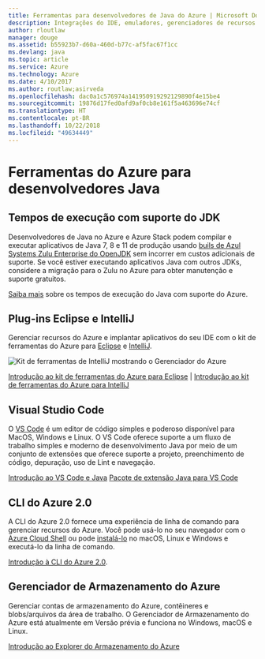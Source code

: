 ```yaml
---
title: Ferramentas para desenvolvedores de Java do Azure | Microsoft Docs
description: Integrações do IDE, emuladores, gerenciadores de recursos e interfaces de linha de comando para desenvolvedores de Java trabalhando no Azure.
author: rloutlaw
manager: douge
ms.assetid: b55923b7-d60a-460d-b77c-af5fac67f1cc
ms.devlang: java
ms.topic: article
ms.service: Azure
ms.technology: Azure
ms.date: 4/10/2017
ms.author: routlaw;asirveda
ms.openlocfilehash: dac0a1c576974a141950919292129890f4e15be4
ms.sourcegitcommit: 19876d17fed0afd9af0cb8e161f5a463696e74cf
ms.translationtype: HT
ms.contentlocale: pt-BR
ms.lasthandoff: 10/22/2018
ms.locfileid: "49634449"
---
```

# <a name="azure-tools-for-java-developers"></a>Ferramentas do Azure para desenvolvedores Java

## <a name="supported-jdk-runtimes"></a>Tempos de execução com suporte do JDK

Desenvolvedores de Java no Azure e Azure Stack podem compilar e executar aplicativos de Java 7, 8 e 11 de produção usando [buils de Azul Systems Zulu Enterprise do OpenJDK](https://www.azul.com/downloads/azure-only/zulu/) sem incorrer em custos adicionais de suporte. Se você estiver executando aplicativos Java com outros JDKs, considere a migração para o Zulu no Azure para obter manutenção e suporte gratuitos. 

[Saiba mais](java-supported-jdk-runtime.md) sobre os tempos de execução do Java com suporte do Azure.

## <a name="eclipse-and-intellij-plugins"></a>Plug-ins Eclipse e IntelliJ

Gerenciar recursos do Azure e implantar aplicativos do seu IDE com o kit de ferramentas do Azure para [Eclipse](eclipse/azure-toolkit-for-eclipse.md) e [IntelliJ](intellij/azure-toolkit-for-intellij.md).   

![Kit de ferramentas de IntelliJ mostrando o Gerenciador do Azure](media/intelliJ-azure-explorer.png)

[Introdução ao kit de ferramentas do Azure para Eclipse](https://docs.microsoft.com/azure/app-service-web/app-service-web-eclipse-create-hello-world-web-app) | [Introdução ao kit de ferramentas do Azure para IntelliJ](https://docs.microsoft.com/azure/app-service-web/app-service-web-intellij-create-hello-world-web-app) 

## <a name="visual-studio-code"></a>Visual Studio Code

O [VS Code](https://code.visualstudio.com/) é um editor de código simples e poderoso disponível para MacOS, Windows e Linux. O VS Code oferece suporte a um fluxo de trabalho simples e moderno de desenvolvimento Java por meio de um conjunto de extensões que oferece suporte a projeto, preenchimento de código, depuração, uso de Lint e navegação.

[Introdução ao VS Code e Java](https://code.visualstudio.com/docs/java)
[Pacote de extensão Java para VS Code](https://code.visualstudio.com/docs/java/extensions)  

## <a name="azure-cli-20"></a>CLI do Azure 2.0

A CLI do Azure 2.0 fornece uma experiência de linha de comando para gerenciar recursos do Azure. Você pode usá-lo no seu navegador com o [Azure Cloud Shell](https://docs.microsoft.com/azure/cloud-shell/overview) ou pode [instalá-lo](https://docs.microsoft.com/cli/azure/install-azure-cli) no macOS, Linux e Windows e executá-lo da linha de comando.

[Introdução à CLI do Azure 2.0](https://docs.microsoft.com/cli/azure/get-started-with-azure-cli).

## <a name="azure-storage-explorer"></a>Gerenciador de Armazenamento do Azure 

Gerenciar contas de armazenamento do Azure, contêineres e blobs/arquivos da área de trabalho. O Gerenciador de Armazenamento do Azure está atualmente em Versão prévia e funciona no Windows, macOS e Linux.

[Introdução ao Explorer do Armazenamento do Azure](https://docs.microsoft.com/azure/vs-azure-tools-storage-manage-with-storage-explorer)
